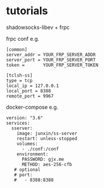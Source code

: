 # tutorials

shadowsocks-libev + frpc

frpc conf e.g.
~~~
[common]
server_addr = YOUR_FRP_SERVER_ADDR
server_port = YOUR_FRP_SERVER_PORT
token =       YOUR_FRP_SERVER_TOKEN

[tclsh-ss]
type = tcp
local_ip = 127.0.0.1
local_port = 8388
remote_port = 9967
~~~

docker-compose e.g.
~~~
version: "3.6"
services:
  sserver:
    image: junxin/ss-server
    restart: unless-stopped
    volumes:
      - ./conf:/conf
    environment:
      PASSWORD: gjx.me
      METHOD: aes-256-cfb
   # optional
   # port:
   #   - 8388:8388
~~~
